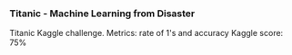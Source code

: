 ### Titanic - Machine Learning from Disaster

Titanic Kaggle challenge.
Metrics: rate of 1's and accuracy
Kaggle score: 75%
